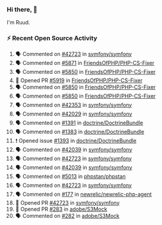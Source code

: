 ### Hi there, 👋

I'm Ruud.
 
### :zap: Recent Open Source Activity

<!--START_SECTION:activity-->
1. 🗣 Commented on [#42723](https://github.com/symfony/symfony/issues/42723) in [symfony/symfony](https://github.com/symfony/symfony)
2. 🗣 Commented on [#5871](https://github.com/FriendsOfPHP/PHP-CS-Fixer/issues/5871) in [FriendsOfPHP/PHP-CS-Fixer](https://github.com/FriendsOfPHP/PHP-CS-Fixer)
3. 🗣 Commented on [#5850](https://github.com/FriendsOfPHP/PHP-CS-Fixer/issues/5850) in [FriendsOfPHP/PHP-CS-Fixer](https://github.com/FriendsOfPHP/PHP-CS-Fixer)
4. 💪 Opened PR [#5919](https://github.com/FriendsOfPHP/PHP-CS-Fixer/pull/5919) in [FriendsOfPHP/PHP-CS-Fixer](https://github.com/FriendsOfPHP/PHP-CS-Fixer)
5. 🗣 Commented on [#5850](https://github.com/FriendsOfPHP/PHP-CS-Fixer/issues/5850) in [FriendsOfPHP/PHP-CS-Fixer](https://github.com/FriendsOfPHP/PHP-CS-Fixer)
6. 🗣 Commented on [#5850](https://github.com/FriendsOfPHP/PHP-CS-Fixer/issues/5850) in [FriendsOfPHP/PHP-CS-Fixer](https://github.com/FriendsOfPHP/PHP-CS-Fixer)
7. 🗣 Commented on [#42353](https://github.com/symfony/symfony/issues/42353) in [symfony/symfony](https://github.com/symfony/symfony)
8. 🗣 Commented on [#42029](https://github.com/symfony/symfony/issues/42029) in [symfony/symfony](https://github.com/symfony/symfony)
9. 🗣 Commented on [#1391](https://github.com/doctrine/DoctrineBundle/issues/1391) in [doctrine/DoctrineBundle](https://github.com/doctrine/DoctrineBundle)
10. 🗣 Commented on [#1383](https://github.com/doctrine/DoctrineBundle/issues/1383) in [doctrine/DoctrineBundle](https://github.com/doctrine/DoctrineBundle)
11. ❗️ Opened issue [#1393](https://github.com/doctrine/DoctrineBundle/issues/1393) in [doctrine/DoctrineBundle](https://github.com/doctrine/DoctrineBundle)
12. 🗣 Commented on [#42039](https://github.com/symfony/symfony/issues/42039) in [symfony/symfony](https://github.com/symfony/symfony)
13. 🗣 Commented on [#42723](https://github.com/symfony/symfony/issues/42723) in [symfony/symfony](https://github.com/symfony/symfony)
14. 🗣 Commented on [#42039](https://github.com/symfony/symfony/issues/42039) in [symfony/symfony](https://github.com/symfony/symfony)
15. 🗣 Commented on [#5013](https://github.com/phpstan/phpstan/issues/5013) in [phpstan/phpstan](https://github.com/phpstan/phpstan)
16. 🗣 Commented on [#42723](https://github.com/symfony/symfony/issues/42723) in [symfony/symfony](https://github.com/symfony/symfony)
17. 🗣 Commented on [#177](https://github.com/newrelic/newrelic-php-agent/issues/177) in [newrelic/newrelic-php-agent](https://github.com/newrelic/newrelic-php-agent)
18. 💪 Opened PR [#42723](https://github.com/symfony/symfony/pull/42723) in [symfony/symfony](https://github.com/symfony/symfony)
19. 💪 Opened PR [#283](https://github.com/adobe/S3Mock/pull/283) in [adobe/S3Mock](https://github.com/adobe/S3Mock)
20. 🗣 Commented on [#282](https://github.com/adobe/S3Mock/issues/282) in [adobe/S3Mock](https://github.com/adobe/S3Mock)
<!--END_SECTION:activity-->
